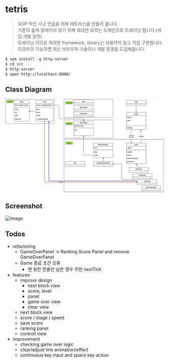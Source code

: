 # tetris

> OOP 적인 사고 연습을 위해 테트리스를 만들어 봅니다.  
> 기존의 틀에 얽매이지 않기 위해 최대한 모르는 도메인으로 트레이닝 합니다.(게임 개발 알못)  
> 트레이닝 이므로 최대한 framework, library는 사용하지 않고 직접 구현합니다.   
> 이것저것 가능하면 최신 브라우저 기술이나 개발 환경을 도입해봅니다.  

```
$ npm install -g http-server
$ cd src
$ http-server
$ open http://localhost:8080/
```

## Class Diagram
![image](https://github.com/pistis/tetris/blob/ranking_game_version/doc/class_diagram.png)


## Screenshot
![image](https://user-images.githubusercontent.com/4979560/94468772-ee3a0480-01ff-11eb-92a0-9d65027af49a.png)


## Todos

- refactoring
  - GameOverPanel -> Ranking Score Panel and remove GameOverPanel
  - Game 종료 조건 오류
    - 맨 윗칸 한줄만 남은 경우 무한 nextTick
- features
  - improve design
    - next block view
    - score, level
    - panel
    - game over view
    - clear view
  - next block view
  - score / stage / speed
  - save score
  - ranking panel
  - controll view
- improvement
  - checking game over logic
  - clear/adjust line animation/effect
  - continueus key input and space key action
